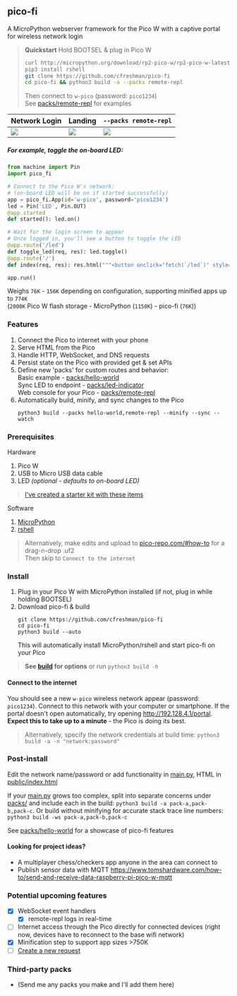 ## pico-fi

A MicroPython webserver framework for the Pico W with a captive portal for wireless network login

> **Quickstart** Hold BOOTSEL & plug in Pico W  
> ```sh
> curl http://micropython.org/download/rp2-pico-w/rp2-pico-w-latest.uf2 > $([ $(uname) == Darwin ] && echo /Volumes || echo /media/$USER)/RPI-RP2/m.uf2
> pip3 install rshell
> git clone https://github.com/cfreshman/pico-fi
> cd pico-fi && python3 build -a --packs remote-repl
> ```
> Then connect to `w-pico` (password: `pico1234`)  
> See [packs/remote-repl](./src/packs/remote-repl/) for examples

Network Login | Landing | `--packs remote-repl`
--- | --- | ---
![](https://freshman.dev/api/file/public-pico-fi-portal-1.png) | ![](https://freshman.dev/api/file/public-pico-fi-default-index.png) | ![](https://freshman.dev/api/file/public-pico-remote-repl-mobile.png)

##### For example, toggle the on-board LED:
```python
from machine import Pin
import pico_fi

# Connect to the Pico W's network:
# (on-board LED will be on if started successfully)
app = pico_fi.App(id='w-pico', password='pico1234')
led = Pin('LED', Pin.OUT)
@app.started
def started(): led.on() 

# Wait for the login screen to appear
# Once logged in, you'll see a button to toggle the LED
@app.route('/led')
def toggle_led(req, res): led.toggle()
@app.route('/')
def index(req, res): res.html("""<button onclick="fetch(`/led`)" style="font-size:20vw">TOGGLE</button>""")

app.run()
```

Weighs `76K` - `156K` depending on configuration, supporting minified apps up to `774K`  
(`2000K` Pico W flash storage - MicroPython (`1150K`) - pico-fi (`76K`))


### Features
1. Connect the Pico to internet with your phone
1. Serve HTML from the Pico
1. Handle HTTP, WebSocket, and DNS requests
1. Persist state on the Pico with provided get & set APIs
1. Define new 'packs' for custom routes and behavior:  
   Basic example - [packs/hello-world](./src/packs/hello-world/__init__.py)  
   Sync LED to endpoint - [packs/led-indicator](./src/packs/led-indicator)  
   Web console for your Pico - [packs/remote-repl](./src/packs/remote-repl)  
1. Automatically build, minify, and sync changes to the Pico
   ```
   python3 build --packs hello-world,remote-repl --minify --sync --watch
   ```
   

### Prerequisites

Hardware
1. Pico W
1. USB to Micro USB data cable
1. LED _(optional - defaults to on-board LED)_
> [I've created a starter kit with these items](https://pico-repo.com/starter)  

Software
1. [MicroPython](https://www.raspberrypi.com/documentation/microcontrollers/micropython.html#drag-and-drop-micropython)
1. [rshell](https://github.com/dhylands/rshell)
> Alternatively, make edits and upload to [pico-repo.com/#how-to](https://pico-repo.com/#how-to) for a drag-n-drop .uf2  
> Then skip to `Connect to the internet`


### Install

1. Plug in your Pico W with MicroPython installed (if not, plug in while holding BOOTSEL)
1. Download pico-fi & build
   ```
   git clone https://github.com/cfreshman/pico-fi
   cd pico-fi
   python3 build --auto
   ```
   This will automatically install MicroPython/rshell and start pico-fi on your Pico  
> **See [build](./build/__main__.py) for options** or run `python3 build -h`

#### Connect to the internet
You should see a new `w-pico` wireless network appear (password: `pico1234`). Connect to this network with your computer or smartphone. If the portal doesn't open automatically, try opening http://192.128.4.1/portal. **Expect this to take up to a minute** - the Pico is doing its best.

> Alternatively, specify the network credentials at build time: `python3 build -a -n "network:password"`

### Post-install

Edit the network name/password or add functionality in [main.py](./src/main.py), HTML in [public/index.html](./src/public/index.html)

If your [main.py](./src/main.py) grows too complex, split into separate concerns under [packs/](./src/packs/) and include each in the build: `python3 build -a pack-a,pack-b,pack-c`. Or build without minifying for accurate stack trace line numbers: `python3 build -ws pack-a,pack-b,pack-c`

See [packs/hello-world](./src/packs/remote-repl/__init__.py) for a showcase of pico-fi features

#### Looking for project ideas?
* A multiplayer chess/checkers app anyone in the area can connect to
* Publish sensor data with MQTT https://www.tomshardware.com/how-to/send-and-receive-data-raspberry-pi-pico-w-mqtt

### Potential upcoming features
- [x] WebSocket event handlers
  - [x] remote-repl logs in real-time
- [ ] Internet access through the Pico directly for connected devices (right now, devices have to reconnect to the base wifi network)
- [x] Minification step to support app sizes >750K
- [ ] [Create a new request](https://github.com/cfreshman/cfreshman/issues/new/choose)

### Third-party packs
* (Send me any packs you make and I'll add them here)
